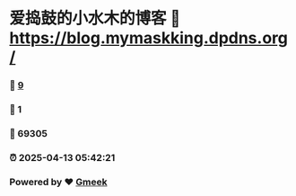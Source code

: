 # 爱捣鼓的小水木的博客 :link: https://blog.mymaskking.dpdns.org/ 
### :page_facing_up: [9](https://blog.mymaskking.dpdns.org//tag.html) 
### :speech_balloon: 1 
### :hibiscus: 69305 
### :alarm_clock: 2025-04-13 05:42:21 
### Powered by :heart: [Gmeek](https://github.com/Meekdai/Gmeek)

